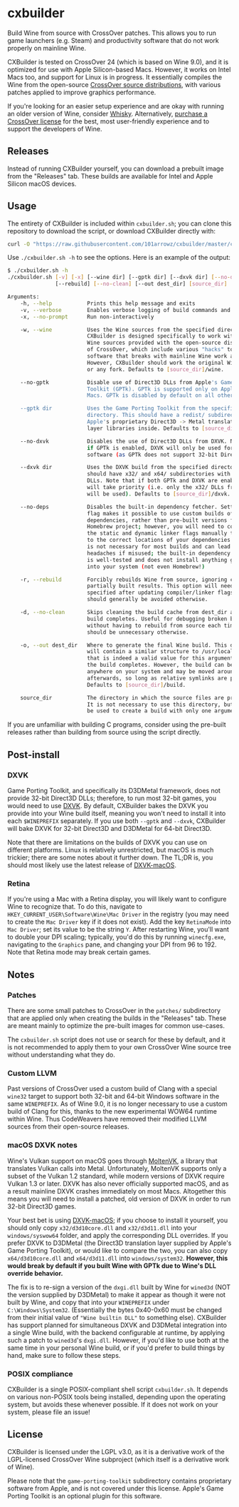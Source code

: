 # cxbuilder
Build Wine from source with CrossOver patches. This allows you to run game launchers (e.g. Steam) and productivity software that do not work properly on mainline Wine.

CXBuilder is tested on CrossOver 24 (which is based on Wine 9.0), and it is optimized for use with Apple Silicon-based Macs. However, it works on Intel Macs too, and support for Linux is in progress. It essentially compiles the Wine from the open-source [CrossOver source distributions](https://www.codeweavers.com/crossover/source), with various patches applied to improve graphics performance.

If you're looking for an easier setup experience and are okay with running an older version of Wine, consider [Whisky](https://getwhisky.app). Alternatively, [purchase a CrossOver license](https://www.codeweavers.com/crossover/) for the best, most user-friendly experience and to support the developers of Wine.

## Releases
Instead of running CXBuilder yourself, you can download a prebuilt image from the "Releases" tab. These builds are available for Intel and Apple Silicon macOS devices.

## Usage
The entirety of CXBuilder is included within `cxbuilder.sh`; you can clone this repository to download the script, or download CXBuilder directly with:
```sh
curl -O "https://raw.githubusercontent.com/101arrowz/cxbuilder/master/cxbuilder.sh" && chmod +x cxbuilder.sh
```

Use `./cxbuilder.sh -h` to see the options. Here is an example of the output:

```sh
$ ./cxbuilder.sh -h
./cxbuilder.sh [-v] [-x] [--wine dir] [--gptk dir] [--dxvk dir] [--no-deps]
               [--rebuild] [--no-clean] [--out dest_dir] [source_dir]

Arguments:
    -h, --help           Prints this help message and exits
    -v, --verbose        Enables verbose logging of build commands and results
    -x, --no-prompt      Run non-interactively

    -w, --wine           Uses the Wine sources from the specified directory.
                         CXBuilder is designed specifically to work with the
                         Wine sources provided with the open-source distribution
                         of CrossOver, which include various "hacks" to make
                         software that breaks with mainline Wine work anyway.
                         However, CXBuilder should work the original Wine too,
                         or any fork. Defaults to [source_dir]/wine.

    --no-gptk            Disable use of Direct3D DLLs from Apple's Game Porting
                         Toolkit (GPTk). GPTk is supported only on Apple Silicon
                         Macs. GPTk is disabled by default on all other devices.

    --gptk dir           Uses the Game Porting Toolkit from the specified
                         directory. This should have a redist/ subdirectory with
                         Apple's proprietary Direct3D -> Metal translation
                         layer libraries inside. Defaults to [source_dir]/gptk.

    --no-dxvk            Disables the use of Direct3D DLLs from DXVK. Note that
                         if GPTk is enabled, DXVK will only be used for 32-bit
                         software (as GPTk does not support 32-bit Direct3D).

    --dxvk dir           Uses the DXVK build from the specified directory. This
                         should have x32/ and x64/ subdirectories with Direct3D
                         DLLs. Note that if both GPTk and DXVK are enabled, GPTk
                         will take priority (i.e. only the x32/ DLLs from DXVK
                         will be used). Defaults to [source_dir]/dxvk.

    --no-deps            Disables the built-in dependency fetcher. Setting this
                         flag makes it possible to use custom builds of Wine
                         dependencies, rather than pre-built versions from the
                         Homebrew project; however, you will need to configure
                         the static and dynamic linker flags manually to point
                         to the correct locations of your dependencies. This
                         is not necessary for most builds and can lead to many
                         headaches if misused; the built-in dependency fetcher
                         is well-tested and does not install anything globally
                         into your system (not even Homebrew!)

    -r, --rebuild        Forcibly rebuilds Wine from source, ignoring cached or
                         partially built results. This option will need to be
                         specified after updating compiler/linker flags but
                         should generally be avoided otherwise.

    -d, --no-clean       Skips cleaning the build cache from dest_dir after a
                         build completes. Useful for debugging broken builds
                         without having to rebuild from source each time, but
                         should be unnecessary otherwise.

    -o, --out dest_dir   Where to generate the final Wine build. This directory
                         will contain a similar structure to /usr/local (and
                         that is indeed a valid value for this argument) after
                         the build completes. However, the build can be placed
                         anywhere on your system and may be moved around freely
                         afterwards, so long as relative symlinks are preserved.
                         Defaults to [source_dir]/build.

    source_dir           The directory in which the source files are present.
                         It is not necessary to use this directory, but it can
                         be used to create a build with only one argument.
```

If you are unfamiliar with building C programs, consider using the pre-built releases rather than building from source using the script directly.

## Post-install

### DXVK
Game Porting Toolkit, and specifically its D3DMetal framework, does not provide 32-bit Direct3D DLLs; therefore, to run most 32-bit games, you would need to use [DXVK](https://github.com/doitsujin/dxvk). By default, CXBuilder bakes the DXVK you provide into your Wine build itself, meaning you won't need to install it into each `$WINEPREFIX` separately. If you use both `--gptk` and `--dxvk`, CXBuilder will bake DXVK for 32-bit Direct3D and D3DMetal for 64-bit Direct3D.

Note that there are limitations on the builds of DXVK you can use on different platforms. Linux is relatively unrestricted, but macOS is much trickier; there are some notes about it further down. The TL;DR is, you should most likely use the latest release of [DXVK-macOS](https://github.com/Gcenx/DXVK-macOS).

### Retina
If you're using a Mac with a Retina display, you will likely want to configure Wine to recognize that. To do this, navigate to `HKEY_CURRENT_USER\Software\Wine\Mac Driver` in the registry (you may need to create the `Mac Driver` key if it does not exist). Add the key `RetinaMode` into `Mac Driver`; set its value to be the string `Y`. After restarting Wine, you'll want to double your DPI scaling; typically, you'd do this by running `winecfg.exe`, navigating to the `Graphics` pane, and changing your DPI from 96 to 192. Note that Retina mode may break certain games.

## Notes

### Patches
There are some small patches to CrossOver in the `patches/` subdirectory that are applied only when creating the builds in the "Releases" tab. These are meant mainly to optimize the pre-built images for common use-cases.

The `cxbuilder.sh` script does not use or search for these by default, and it is not recommended to apply them to your own CrossOver Wine source tree without understanding what they do.

### Custom LLVM
Past versions of CrossOver used a custom build of Clang with a special `wine32` target to support both 32-bit and 64-bit Windows software in the same `WINEPREFIX`. As of Wine 9.0, it is no longer necessary to use a custom build of Clang for this, thanks to the new experimental WOW64 runtime within Wine. Thus CodeWeavers have removed their modified LLVM sources from their open-source releases.

### macOS DXVK notes
Wine's Vulkan support on macOS goes through [MoltenVK](https://github.com/KhronosGroup/MoltenVK), a library that translates Vulkan calls into Metal. Unfortunately, MoltenVK supports only a subset of the Vulkan 1.2 standard, while modern versions of DXVK require Vulkan 1.3 or later. DXVK has also never officially supported macOS, and as a result mainline DXVK crashes immediately on most Macs. Altogether this means you will need to install a patched, old version of DXVK in order to run 32-bit Direct3D games.

Your best bet is using [DXVK-macOS](https://github.com/Gcenx/DXVK-macOS); if you choose to install it yourself, you should only copy `x32/d3d10core.dll` and `x32/d3d11.dll` into your `windows/syswow64` folder, and apply the corresponding DLL overrides. If you prefer DXVK to D3DMetal (the Direct3D translation layer supplied by Apple's Game Porting Toolkit), or would like to compare the two, you can also copy `x64/d3d10core.dll` and `x64/d3d11.dll` into `windows/system32`. **However, this would break by default if you built Wine with GPTk due to Wine's DLL override behavior.**

The fix is to re-sign a version of the `dxgi.dll` built by Wine for `wined3d` (NOT the version supplied by D3DMetal) to make it appear as though it were not built by Wine, and copy that into your `WINEPREFIX` under `C:\Windows\System32`. (Essentially the bytes 0x40-0x60 must be changed from their initial value of `"Wine builtin DLL"` to something else). CXBuilder has support planned for simultaneous DXVK and D3DMetal integration into a single Wine build, with the backend configurable at runtime, by applying such a patch to `wined3d`'s `dxgi.dll`. However, if you'd like to use both at the same time in your personal Wine build, or if you'd prefer to build things by hand, make sure to follow these steps.

### POSIX compliance
CXBuilder is a single POSIX-compliant shell script `cxbuilder.sh`. It depends on various non-POSIX tools being installed, depending upon the operating system, but avoids these whenever possible. If it does not work on your system, please file an issue!

## License
CXBuilder is licensed under the LGPL v3.0, as it is a derivative work of the LGPL-licensed CrossOver Wine subproject (which itself is a derivative work of Wine).

Please note that the `game-porting-toolkit` subdirectory contains proprietary software from Apple, and is not covered under this license. Apple's Game Porting Toolkit is an optional plugin for this software.